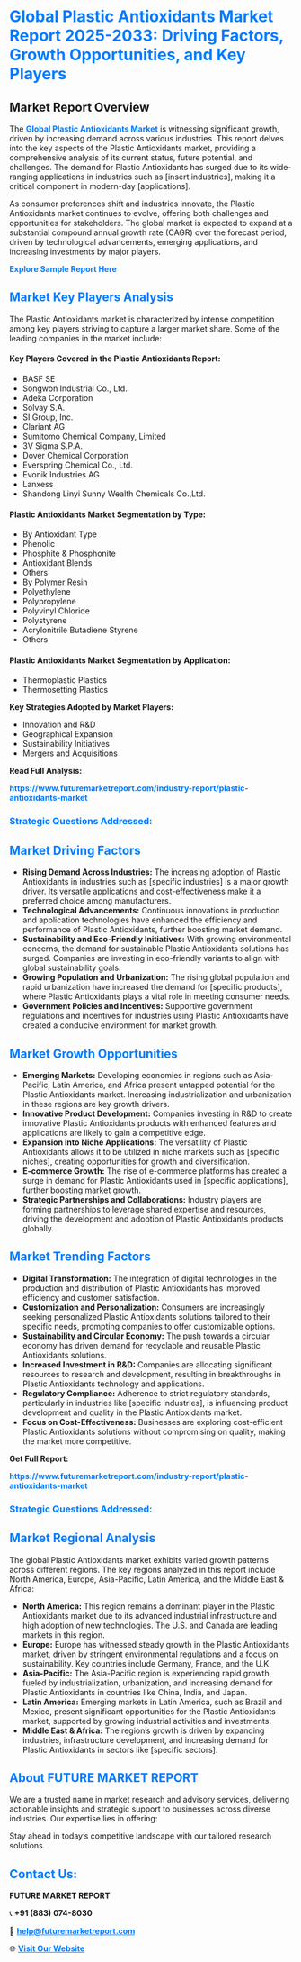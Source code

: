 <h1 style="color: #007BFF;">Global Plastic Antioxidants Market Report 2025-2033: Driving Factors, Growth Opportunities, and Key Players</h1>

<section id="overview">
<h2>Market Report Overview</h2>
<p>The <a href="https://www.futuremarketreport.com/industry-report/plastic-antioxidants-market" style="color: #007BFF; text-decoration: none;"><strong>Global Plastic Antioxidants Market</strong></a> is witnessing significant growth, driven by increasing demand across various industries. This report delves into the key aspects of the Plastic Antioxidants market, providing a comprehensive analysis of its current status, future potential, and challenges. The demand for Plastic Antioxidants has surged due to its wide-ranging applications in industries such as [insert industries], making it a critical component in modern-day [applications].</p>
<p>As consumer preferences shift and industries innovate, the Plastic Antioxidants market continues to evolve, offering both challenges and opportunities for stakeholders. The global market is expected to expand at a substantial compound annual growth rate (CAGR) over the forecast period, driven by technological advancements, emerging applications, and increasing investments by major players.</p>
</section>

<section id="overview">
<p><a href="https://www.futuremarketreport.com/request-sample/reportId=109386" style="color: #007BFF; text-decoration: none;"><strong>Explore Sample Report Here</strong></a></p>
</section>

<section id="key-players">
<h2 style="color: #007BFF;">Market Key Players Analysis</h2>
<p>The Plastic Antioxidants market is characterized by intense competition among key players striving to capture a larger market share. Some of the leading companies in the market include:</p>
<h4>Key Players Covered in the Plastic Antioxidants Report:</h4>
<ul><li>BASF SE</li><li>Songwon Industrial Co., Ltd.</li><li>Adeka Corporation</li><li>Solvay S.A.</li><li>SI Group, Inc.</li><li>Clariant AG</li><li>Sumitomo Chemical Company, Limited</li><li>3V Sigma S.P.A.</li><li>Dover Chemical Corporation</li><li>Everspring Chemical Co., Ltd.</li><li>Evonik Industries AG</li><li>Lanxess</li><li>Shandong Linyi Sunny Wealth Chemicals Co.,Ltd.</li></ul>
<h4>Plastic Antioxidants Market Segmentation by Type:</h4>
<ul><li>By Antioxidant Type</li><li>Phenolic</li><li>Phosphite &amp; Phosphonite</li><li>Antioxidant Blends</li><li>Others</li><li>By Polymer Resin</li><li>Polyethylene</li><li>Polypropylene</li><li>Polyvinyl Chloride</li><li>Polystyrene</li><li>Acrylonitrile Butadiene Styrene</li><li>Others</li></ul>

<h4>Plastic Antioxidants Market Segmentation by Application:</h4>
<ul><li>Thermoplastic Plastics</li><li>Thermosetting Plastics</li></ul>
<p><strong>Key Strategies Adopted by Market Players:</strong></p>
<ul>
<li>Innovation and R&D</li>
<li>Geographical Expansion</li>
<li>Sustainability Initiatives</li>
<li>Mergers and Acquisitions</li>
</ul>
</section>

<section>
<p><strong>Read Full Analysis: </strong></p><a href="https://www.futuremarketreport.com/industry-report/plastic-antioxidants-market" style="color: #007BFF; text-decoration: none;"><strong>https://www.futuremarketreport.com/industry-report/plastic-antioxidants-market</strong></a>
<h3 style="color: #007BFF;">Strategic Questions Addressed:</h3>
</section>

<section id="driving-factors">
<h2 style="color: #007BFF;">Market Driving Factors</h2>
<ul>
<li><strong>Rising Demand Across Industries:</strong> The increasing adoption of Plastic Antioxidants in industries such as [specific industries] is a major growth driver. Its versatile applications and cost-effectiveness make it a preferred choice among manufacturers.</li>
<li><strong>Technological Advancements:</strong> Continuous innovations in production and application technologies have enhanced the efficiency and performance of Plastic Antioxidants, further boosting market demand.</li>
<li><strong>Sustainability and Eco-Friendly Initiatives:</strong> With growing environmental concerns, the demand for sustainable Plastic Antioxidants solutions has surged. Companies are investing in eco-friendly variants to align with global sustainability goals.</li>
<li><strong>Growing Population and Urbanization:</strong> The rising global population and rapid urbanization have increased the demand for [specific products], where Plastic Antioxidants plays a vital role in meeting consumer needs.</li>
<li><strong>Government Policies and Incentives:</strong> Supportive government regulations and incentives for industries using Plastic Antioxidants have created a conducive environment for market growth.</li>
</ul>
</section>

<section id="growth-opportunities">
<h2 style="color: #007BFF;">Market Growth Opportunities</h2>
<ul>
<li><strong>Emerging Markets:</strong> Developing economies in regions such as Asia-Pacific, Latin America, and Africa present untapped potential for the Plastic Antioxidants market. Increasing industrialization and urbanization in these regions are key growth drivers.</li>
<li><strong>Innovative Product Development:</strong> Companies investing in R&D to create innovative Plastic Antioxidants products with enhanced features and applications are likely to gain a competitive edge.</li>
<li><strong>Expansion into Niche Applications:</strong> The versatility of Plastic Antioxidants allows it to be utilized in niche markets such as [specific niches], creating opportunities for growth and diversification.</li>
<li><strong>E-commerce Growth:</strong> The rise of e-commerce platforms has created a surge in demand for Plastic Antioxidants used in [specific applications], further boosting market growth.</li>
<li><strong>Strategic Partnerships and Collaborations:</strong> Industry players are forming partnerships to leverage shared expertise and resources, driving the development and adoption of Plastic Antioxidants products globally.</li>
</ul>
</section>

<section id="trending-factors">
<h2 style="color: #007BFF;">Market Trending Factors</h2>
<ul>
<li><strong>Digital Transformation:</strong> The integration of digital technologies in the production and distribution of Plastic Antioxidants has improved efficiency and customer satisfaction.</li>
<li><strong>Customization and Personalization:</strong> Consumers are increasingly seeking personalized Plastic Antioxidants solutions tailored to their specific needs, prompting companies to offer customizable options.</li>
<li><strong>Sustainability and Circular Economy:</strong> The push towards a circular economy has driven demand for recyclable and reusable Plastic Antioxidants solutions.</li>
<li><strong>Increased Investment in R&D:</strong> Companies are allocating significant resources to research and development, resulting in breakthroughs in Plastic Antioxidants technology and applications.</li>
<li><strong>Regulatory Compliance:</strong> Adherence to strict regulatory standards, particularly in industries like [specific industries], is influencing product development and quality in the Plastic Antioxidants market.</li>
<li><strong>Focus on Cost-Effectiveness:</strong> Businesses are exploring cost-efficient Plastic Antioxidants solutions without compromising on quality, making the market more competitive.</li>
</ul>
</section>

<section>
<p><strong>Get Full Report: </strong></p><a href="https://www.futuremarketreport.com/industry-report/plastic-antioxidants-market" style="color: #007BFF; text-decoration: none;"><strong>https://www.futuremarketreport.com/industry-report/plastic-antioxidants-market</strong></a>
<h3 style="color: #007BFF;">Strategic Questions Addressed:</h3>
</section>


<section id="regional-analysis">
<h2 style="color: #007BFF;">Market Regional Analysis</h2>
<p>The global Plastic Antioxidants market exhibits varied growth patterns across different regions. The key regions analyzed in this report include North America, Europe, Asia-Pacific, Latin America, and the Middle East & Africa:</p>
<ul>
<li><strong>North America:</strong> This region remains a dominant player in the Plastic Antioxidants market due to its advanced industrial infrastructure and high adoption of new technologies. The U.S. and Canada are leading markets in this region.</li>
<li><strong>Europe:</strong> Europe has witnessed steady growth in the Plastic Antioxidants market, driven by stringent environmental regulations and a focus on sustainability. Key countries include Germany, France, and the U.K.</li>
<li><strong>Asia-Pacific:</strong> The Asia-Pacific region is experiencing rapid growth, fueled by industrialization, urbanization, and increasing demand for Plastic Antioxidants in countries like China, India, and Japan.</li>
<li><strong>Latin America:</strong> Emerging markets in Latin America, such as Brazil and Mexico, present significant opportunities for the Plastic Antioxidants market, supported by growing industrial activities and investments.</li>
<li><strong>Middle East & Africa:</strong> The region’s growth is driven by expanding industries, infrastructure development, and increasing demand for Plastic Antioxidants in sectors like [specific sectors].</li>
</ul>
</section>

<footer>
<h2 style="color: #007BFF;">About FUTURE MARKET REPORT</h2>
<p>We are a trusted name in market research and advisory services, delivering actionable insights and strategic support to businesses across diverse industries. Our expertise lies in offering:</p>

<p>Stay ahead in today’s competitive landscape with our tailored research solutions.</p>

<h2 style="color: #007BFF;">Contact Us:</h2>
<p><strong>FUTURE MARKET REPORT</strong></p>
<p>📞 <strong>+91 (883) 074-8030</strong></p>
<p>📧 <strong><a href="mailto:help@futuremarketreport.com" style="color: #007BFF;">help@futuremarketreport.com</a></strong></p>
<p>🌐 <strong><a href="https://www.futuremarketreport.com/" style="color: #007BFF;">Visit Our Website</a></strong></p>
</footer>